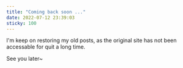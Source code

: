 ```yaml
---
title: "Coming back soon ..."
date: 2022-07-12 23:39:03
sticky: 100
---
```

I'm keep on restoring my old posts, as the original site has not been accessable for quit a long time.

See you later~
